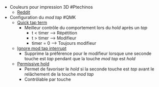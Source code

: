- Couleurs pour impression 3D #Ptechinos
	- [Reddit](https://www.reddit.com/r/ErgoMechKeyboards/comments/12yxxu8/the_frigate_is_on_the_horizon_factory_assembled/)
- Configuration du *mod tap* #QMK
	- [Quick tap term](https://github.com/qmk/qmk_firmware/blob/master/docs/tap_hold.md#quick-tap-term)
		- Meilleur contrôle du comportement lors du *hold* après un *tap*
			- t < timer --> Répétition
			- t > timer --> Modifieur
			- timer = 0 --> Toujours modifieur
	- [Ignore mod tap interrupt](https://github.com/qmk/qmk_firmware/blob/master/docs/tap_hold.md#ignore-mod-tap-interrupt)
		- Supprime la préférence pour le modifieur  lorsque une seconde touche est *tap* pendant que la touche *mod tap* est *hold*
	- [Permissive hold](https://github.com/qmk/qmk_firmware/blob/master/docs/tap_hold.md#permissive-hold)
		- Permet de favoriser le *hold* si la seconde touche est *tap* avant le relâchement de la touche *mod tap*
		- Contrôlable par touche